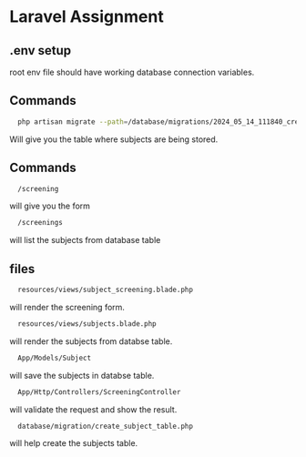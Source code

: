# Laravel Assignment

## .env setup

root env file should have working database connection variables.

## Commands

```bash
  php artisan migrate --path=/database/migrations/2024_05_14_111840_create_subjects_table.php
```
Will give you the table where subjects are being stored.

## Commands

```bash
  /screening
```
will give you the form

```bash
  /screenings
```
will list the subjects from database table

## files

```bash
  resources/views/subject_screening.blade.php
```
will render the screening form.

```bash
  resources/views/subjects.blade.php
```
will render the subjects from databse table.

```bash
  App/Models/Subject
```
will save the subjects in databse table.

```bash
  App/Http/Controllers/ScreeningController
```
will validate the request and show the result.

```bash
  database/migration/create_subject_table.php
```
will help create the subjects table.
